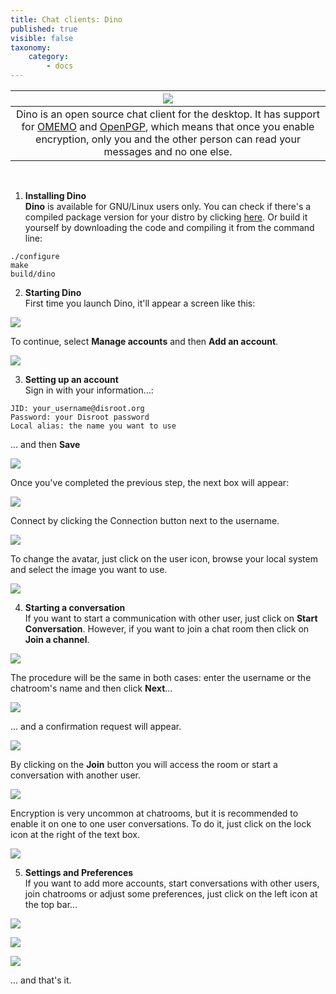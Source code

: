 ```yaml
---
title: Chat clients: Dino
published: true
visible: false
taxonomy:
    category:
        - docs
---
```

|![](en/dino.png)|
|:--:|
|Dino is an open source chat client for the desktop. It has support for [OMEMO](https://en.wikipedia.org/wiki/OMEMO) and [OpenPGP](https://en.wikipedia.org/wiki/Pretty_Good_Privacy#OpenPGP), which means that once you enable encryption, only you and the other person can read your messages and no one else.|
<br>

1. **Installing Dino**<br>
**Dino** is available for GNU/Linux users only. You can check if there's a compiled package version for your distro by clicking [here](https://github.com/dino/dino/wiki/Distribution-Packages). Or build it yourself by downloading the code and compiling it from the command line:
```
./configure
make
build/dino
```

2. **Starting Dino**<br>
First time you launch Dino, it'll appear a screen like this:

![](en/01.png)

To continue, select **Manage accounts** and then **Add an account**.

![](en/02.png)

3. **Setting up an account**<br>
Sign in with your information...:<br>
```
JID: your_username@disroot.org
Password: your Disroot password
Local alias: the name you want to use
```
... and then **Save**

![](en/03.png)

Once you've completed the previous step, the next box will appear:

![](en/04.png)

Connect by clicking the Connection button next to the username.

![](en/05.png)

To change the avatar, just click on the user icon, browse your local system and select the image you want to use.

![](en/06.png)


4. **Starting a conversation**<br>
If you want to start a communication with other user, just click on **Start Conversation**. However, if you want to join a chat room then click on **Join a channel**.

![](en/08.png)

The procedure will be the same in both cases: enter the username or the chatroom's name and then click **Next**...

![](en/09.png)

... and a confirmation request will appear.

![](en/10.png)

By clicking on the **Join** button you will access the room or start a conversation with another user.

![](en/12.png)

Encryption is very uncommon at chatrooms, but it is recommended to enable it on one to one user conversations. To do it, just click on the lock icon at the right of the text box.

![](es/13.png)

5. **Settings and Preferences**<br>
If you want to add more accounts, start conversations with other users, join chatrooms or adjust some preferences, just click on the left icon at the top bar...

![](en/13.png)


![](en/14.png)


![](en/15.png)


... and that's it.
